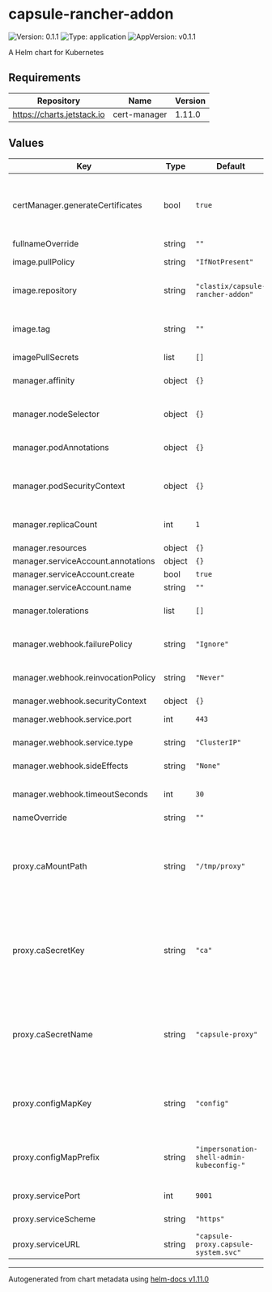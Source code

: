 # capsule-rancher-addon

![Version: 0.1.1](https://img.shields.io/badge/Version-0.1.1-informational?style=flat-square) ![Type: application](https://img.shields.io/badge/Type-application-informational?style=flat-square) ![AppVersion: v0.1.1](https://img.shields.io/badge/AppVersion-v0.1.1-informational?style=flat-square)

A Helm chart for Kubernetes

## Requirements

| Repository | Name | Version |
|------------|------|---------|
| https://charts.jetstack.io | cert-manager | 1.11.0 |

## Values

| Key | Type | Default | Description |
|-----|------|---------|-------------|
| certManager.generateCertificates | bool | `true` | Specifies whether webhook certificates should be generated using cert-manager |
| fullnameOverride | string | `""` |  |
| image.pullPolicy | string | `"IfNotPresent"` | Set the image pull policy. |
| image.repository | string | `"clastix/capsule-rancher-addon"` | Set the image repository of the capsule. |
| image.tag | string | `""` | Overrides the image tag whose default is the chart appVersion. |
| imagePullSecrets | list | `[]` |  |
| manager.affinity | object | `{}` | The affinity to be applied to the manager pod. |
| manager.nodeSelector | object | `{}` | The nodeSelector to be applied to the manager pod. |
| manager.podAnnotations | object | `{}` | The annotations to be applied to the manager pod. |
| manager.podSecurityContext | object | `{}` | The security context to be applied to the manager pod. |
| manager.replicaCount | int | `1` | The number of replicas of the manager. |
| manager.resources | object | `{}` |  |
| manager.serviceAccount.annotations | object | `{}` |  |
| manager.serviceAccount.create | bool | `true` |  |
| manager.serviceAccount.name | string | `""` |  |
| manager.tolerations | list | `[]` | The tolerations to be applied to the manager pod. |
| manager.webhook.failurePolicy | string | `"Ignore"` | The mutating webhook failurePolicy |
| manager.webhook.reinvocationPolicy | string | `"Never"` | ReinvocationPolicy of the mutating webhook |
| manager.webhook.securityContext | object | `{}` |  |
| manager.webhook.service.port | int | `443` | The webhook service port |
| manager.webhook.service.type | string | `"ClusterIP"` | The webhook service type |
| manager.webhook.sideEffects | string | `"None"` | SideEffects of the mutating webhook |
| manager.webhook.timeoutSeconds | int | `30` | Timeout in seconds for the mutating webhook |
| nameOverride | string | `""` |  |
| proxy.caMountPath | string | `"/tmp/proxy"` | The path in the webhook container to the certificate file of the Certificate Authority that signed the proxy certificate. |
| proxy.caSecretKey | string | `"ca"` | The key in the secret that contains the certificate file of the Certificate Authority that signed the proxy certificate. |
| proxy.caSecretName | string | `"capsule-proxy"` | The name of the secret that contains the certificate file of the Certificate Authority that signed the proxy certificate. |
| proxy.configMapKey | string | `"config"` | The key in the ConfigMap that contains the kubeconfig for the proxy. |
| proxy.configMapPrefix | string | `"impersonation-shell-admin-kubeconfig-"` | The name prefix of the ConfigMap that contains the kubeconfig for the proxy. |
| proxy.servicePort | int | `9001` | The port of the proxy Service. |
| proxy.serviceScheme | string | `"https"` | The scheme of the proxy Service. |
| proxy.serviceURL | string | `"capsule-proxy.capsule-system.svc"` | The URL of the proxy Service. |

----------------------------------------------
Autogenerated from chart metadata using [helm-docs v1.11.0](https://github.com/norwoodj/helm-docs/releases/v1.11.0)
